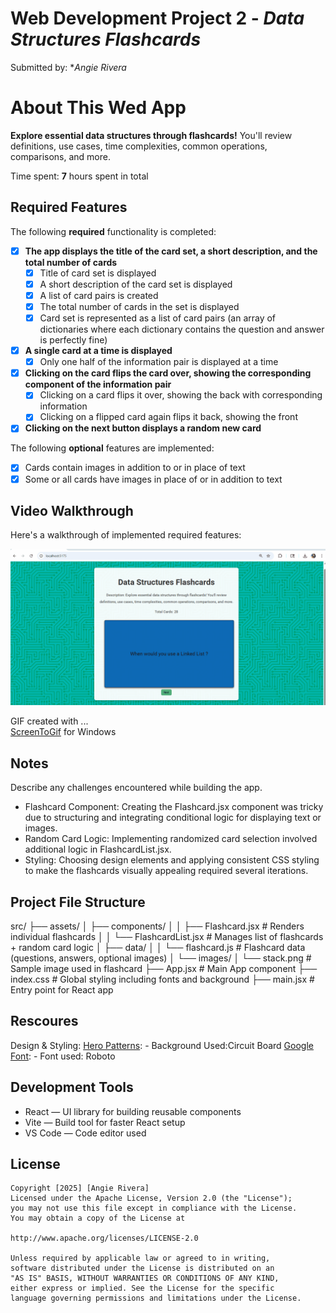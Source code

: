 # Web Development Project 2 - *Data Structures Flashcards*
Submitted by: **Angie Rivera*

# About This Wed App
**Explore essential data structures through flashcards!**
You'll review definitions, use cases, time complexities, common operations, comparisons, and more.

Time spent: **7** hours spent in total

## Required Features

The following **required** functionality is completed:


  - [X] **The app displays the title of the card set, a short description, and the total number of cards**
    - [X] Title of card set is displayed 
    - [X] A short description of the card set is displayed 
    - [X] A list of card pairs is created
    - [X] The total number of cards in the set is displayed 
    - [X] Card set is represented as a list of card pairs (an array of dictionaries where each dictionary contains the question and answer is perfectly fine)
  - [X] **A single card at a time is displayed**
    - [X] Only one half of the information pair is displayed at a time
  - [X] **Clicking on the card flips the card over, showing the corresponding component of the information pair**
    - [X] Clicking on a card flips it over, showing the back with corresponding information 
    - [X] Clicking on a flipped card again flips it back, showing the front
  - [X] **Clicking on the next button displays a random new card**

The following **optional** features are implemented:

  - [X] Cards contain images in addition to or in place of text
  - [X] Some or all cards have images in place of or in addition to text

## Video Walkthrough

Here's a walkthrough of implemented required features:

<img src="./Wk2_Project2_Flashcards.gif" title='Video Walkthrough' width='' alt='Video Walkthrough' />

GIF created with ...  
[ScreenToGif](https://www.screentogif.com/) for Windows

## Notes

Describe any challenges encountered while building the app.

- Flashcard Component: Creating the Flashcard.jsx component was tricky due to structuring and integrating conditional logic for displaying text or images.
- Random Card Logic: Implementing randomized card selection involved additional logic in FlashcardList.jsx.
- Styling: Choosing design elements and applying consistent CSS styling to make the flashcards visually appealing required several iterations.


## Project File Structure
src/
├── assets/
│   ├── components/
│   │   ├── Flashcard.jsx          # Renders individual flashcards
│   │   └── FlashcardList.jsx      # Manages list of flashcards + random card logic
│   ├── data/
│   │   └── flashcard.js           # Flashcard data (questions, answers, optional images)
│   └── images/
│       └── stack.png              # Sample image used in flashcard
├── App.jsx                        # Main App component
├── index.css                      # Global styling including fonts and background
├── main.jsx                       # Entry point for React app

## Rescoures
Design & Styling:
   [Hero Patterns]([https://www.screentogif.com/](https://heropatterns.com/)): 
    - Background Used:Circuit Board
   [Google Font]([https://fonts.google.com/]): 
    - Font used: Roboto

## Development Tools
- React — UI library for building reusable components
- Vite — Build tool for faster React setup
- VS Code — Code editor used
  
## License

    Copyright [2025] [Angie Rivera]
    Licensed under the Apache License, Version 2.0 (the "License");
    you may not use this file except in compliance with the License.
    You may obtain a copy of the License at

    http://www.apache.org/licenses/LICENSE-2.0

    Unless required by applicable law or agreed to in writing,
    software distributed under the License is distributed on an
    "AS IS" BASIS, WITHOUT WARRANTIES OR CONDITIONS OF ANY KIND,
    either express or implied. See the License for the specific
    language governing permissions and limitations under the License.
